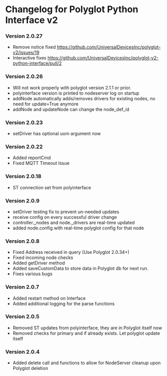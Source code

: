# __Changelog for Polyglot Python Interface v2__

### Version 2.0.27
* Remove notice fixed https://github.com/UniversalDevicesInc/polyglot-v2/issues/19
* Interactive fixes https://github.com/UniversalDevicesInc/polyglot-v2-python-interface/pull/2

### Version 2.0.26
* Will not work properly with polyglot version 2.1.1 or prior.
* polyinterface version is printed to nodeserver log on startup
* addNode automatically adds/removes drivers for existing nodes, no need for update=True anymore
* addNode and updateNode can change the node_def_id

### Version 2.0.23
* setDriver has optional uom argument now

### Version 2.0.22
* Added reportCmd
* Fixed MQTT Timeout Issue

### Version 2.0.18
* ST connection set from polyinterface

### Version 2.0.9
* setDriver testing fix to prevent un-needed updates
* receive config on every successful driver change
* controller.\_nodes and node.\_drivers are real-time updated
* added node.config with real-time polyglot config for that node

### Version 2.0.8
* Fixed Address received in query (Use Polyglot 2.0.34+)
* Fixed incoming node checks
* Added getDriver method
* Added saveCustomData to store data in Polyglot db for next run.
* Fixes various bugs

### Version 2.0.7
* Added restart method on Interface
* Added additional logging for the parse functions

### Version 2.0.5
* Removed ST updates from polyinterface, they are in Polyglot itself now
* Removed checks for primary and if already exists. Let polyglot update itself

### Version 2.0.4
* Added delete call and functions to allow for NodeServer cleanup upon Polyglot deletion
